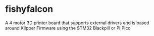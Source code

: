 # fishyfalcon
A 4 motor 3D printer board that supports external drivers and is based around Klipper Firmware using the STM32 Blackpill or Pi Pico
